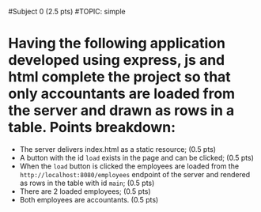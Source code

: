 #Subject 0 (2.5 pts)
#TOPIC: simple

# Having the following application developed using express, js and html complete the project so that only accountants are loaded from the server and drawn as rows in a table. Points breakdown:
- The server delivers index.html as a static resource; (0.5 pts)
- A button with the id `load` exists in the page and can be clicked; (0.5 pts)
- When the `load` button is clicked the employees are loaded from the `http://localhost:8080/employees` endpoint of the server and rendered as rows in the table with id `main`; (0.5 pts)
- There are 2 loaded employees; (0.5 pts)
- Both employees are accountants. (0.5 pts)
